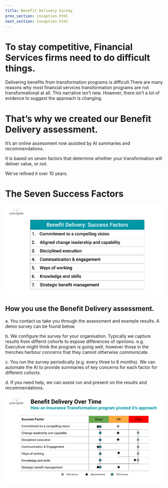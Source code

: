 ```yaml
---
title: Benefit Delivery Survey
prev_section: inception.html
next_section: inception.html
---
```


To stay competitive, Financial Services firms need to do **difficult things**.
==============

Delivering benefits from transformation programs is difficult.There are many reasons why most financial services transformation programs are not transformational at all. This narrative isn't new. However, there isn’t a lot of evidence to suggest the approach is changing.

That’s why we created our **Benefit Delivery** assessment.
==============

It’s an online assessment now assisted by AI summaries and recommendations.

It is based on seven factors that determine whether your transformation will deliver value, or not. 

We’ve refined it over 10 years.

The Seven **Success Factors**
==============

![Benefit Delivery Success Factors](/assets/BenefitDelivery-SF.png "Benefit Delivery Success Factors")


How you use the **Benefit Delivery** assessment.
------------------

a. You contact us take you through the assessment and example results. A demo survey can be found below. 

b. We configure the survey for your organisation. Typically we capture results from differnt cohorts to expose differences of opinions. e.g. Executive might think the program is going well, however those in the trenches harbour concerns that they cannot otherwise communicate. 

c. You run the survey periodically (e.g. every three to 6 months). We can automate the AI to provide summaries of key concerns for each factor for different cohorts. 

d. If you need help, we can assist run and present on the results and recommendations.

![Benefit Delivery Success Example Survey Outputs](/assets/BenefitDelivery-Survey.png "Benefit Delivery Example Survey Outputs")



<script>(function(t,e,s,n){var o,a,c;t.SMCX=t.SMCX||[],e.getElementById(n)||(o=e.getElementsByTagName(s),a=o[o.length-1],c=e.createElement(s),c.type="text/javascript",c.async=!0,c.id=n,c.src="https://widget.surveymonkey.com/collect/website/js/tRaiETqnLgj758hTBazgd3luwi5YSet9QpzIcXwozsA9Uua2EB0EuY_2BfpfonXN27.js",a.parentNode.insertBefore(c,a))})(window,document,"script","smcx-sdk");</script><a style="font: 12px Helvetica, sans-serif; color: #999; text-decoration: none;" href=www.surveymonkey.com>  </a>





